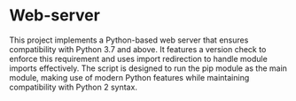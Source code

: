 # Web-server

This project implements a Python-based web server that ensures compatibility with Python 3.7 and above. It features a version check to enforce this requirement and uses import redirection to handle module imports effectively. The script is designed to run the pip module as the main module, making use of modern Python features while maintaining compatibility with Python 2 syntax.
